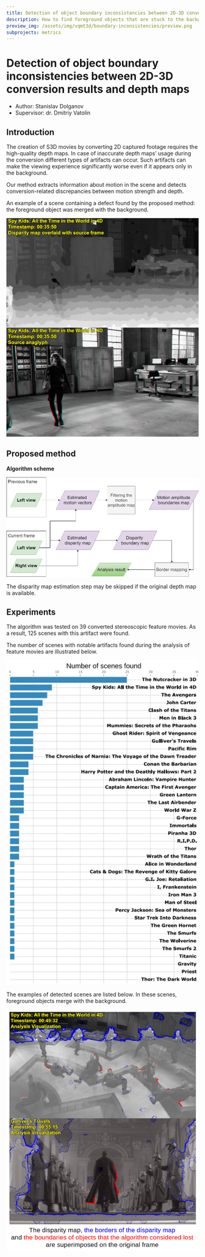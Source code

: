 ```yaml
---
title: Detection of object boundary inconsistencies between 2D-3D conversion results and depth maps
description: How to find foreground objects that are stuck to the background?
preview_img: /assets/img/vqmt3d/boundary-inconsistencies/preview.png
subprojects: metrics
---
```

# Detection of object boundary inconsistencies between 2D-3D conversion results and depth maps

- Author: Stanislav Dolganov
- Supervisor: dr. Dmitriy Vatolin

## Introduction
The creation of S3D movies by converting 2D captured footage requires the high-quality depth maps. In case of inaccurate depth maps’ usage during the conversion different types of artifacts can occur. Such artifacts can make the viewing experience significantly worse even if it appears only in the background.

Our method extracts information about motion in the scene and detects conversion-related discrepancies between motion strength and depth.

An example of a scene containing a defect found by the proposed method: the foreground object was merged with the background.


![Example](/assets/img/vqmt3d/boundary-inconsistencies/example.png)


## Proposed method

<p><b>Algorithm scheme</b></p>

![Algorithm scheme](/assets/img/vqmt3d/boundary-inconsistencies/algorithm.png)

The disparity map estimation step may be skipped if the original depth map is available.

## Experiments

The algorithm was tested on 39&nbsp;converted stereoscopic feature movies. As a result, 125&nbsp;scenes with this artifact were found.

The number of scenes with notable artifacts found during the analysis of feature movies are illustrated below.

![Number of scenes](/assets/img/vqmt3d/boundary-inconsistencies/number_of_scenes.png)

The examples of detected scenes are listed below. In these scenes, foreground objects merge with the background.

![Example](/assets/img/vqmt3d/boundary-inconsistencies/detected.png)
